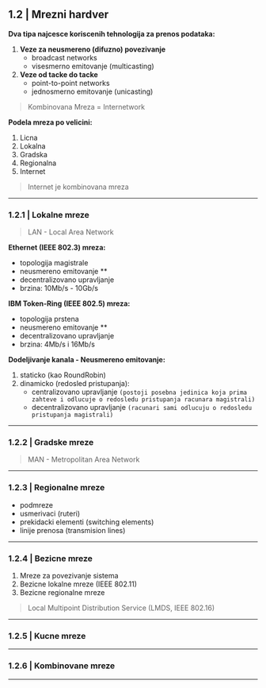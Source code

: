## 1.2 | Mrezni hardver

**Dva tipa najcesce koriscenih tehnologija za prenos podataka:**
1. **Veze za neusmereno (difuzno) povezivanje**
    - broadcast networks
    - visesmerno emitovanje (multicasting)
2. **Veze od tacke do tacke**
    - point-to-point networks
    - jednosmerno emitovanje (unicasting)

> Kombinovana Mreza = Internetwork

**Podela mreza po velicini:**
1. Licna
2. Lokalna
3. Gradska
4. Regionalna
5. Internet

> Internet je kombinovana mreza

---

### 1.2.1 | Lokalne mreze

> LAN - Local Area Network

**Ethernet (IEEE 802.3) mreza:**
- topologija magistrale
- neusmereno emitovanje **
- decentralizovano upravljanje
- brzina: 10Mb/s - 10Gb/s

**IBM Token-Ring (IEEE 802.5) mreza:**
- topologija prstena
- neusmereno emitovanje **
- decentralizovano upravljanje
- brzina: 4Mb/s i 16Mb/s

**Dodeljivanje kanala - Neusmereno emitovanje:**
1. staticko (kao RoundRobin)
2. dinamicko (redosled pristupanja):
    - centralizovano upravljanje
      `(postoji posebna jedinica koja prima zahteve i odlucuje o redosledu pristupanja racunara magistrali)`
    - decentralizovano upravljanje
      `(racunari sami odlucuju o redosledu pristupanja magistrali)`

---

### 1.2.2 | Gradske mreze

> MAN - Metropolitan Area Network

---

### 1.2.3 | Regionalne mreze

- podmreze
- usmerivaci (ruteri)
- prekidacki elementi (switching elements)
- linije prenosa (transmision lines)

---

### 1.2.4 | Bezicne mreze

1. Mreze za povezivanje sistema
2. Bezicne lokalne mreze (IEEE 802.11)
3. Bezicne regionalne mreze

> Local Multipoint Distribution Service (LMDS, IEEE 802.16)

---

### 1.2.5 | Kucne mreze

---

### 1.2.6 | Kombinovane mreze

---


